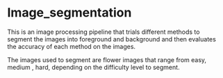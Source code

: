 # Image_segmentation

This is an image processing pipeline that trials different methods to segment the images into foreground and background and then evaluates the accuracy of each method on the images.

The images used to segment are flower images that range from easy, medium , hard, depending on the difficulty level to segment.

